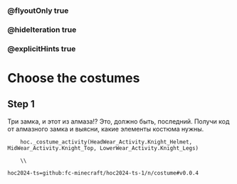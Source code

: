 ### @flyoutOnly true
### @hideIteration true
### @explicitHints true

# Choose the costumes

## Step 1
Три замка, и этот из алмаза!? Это, должно быть, последний. Получи код от алмазного замка и выясни, какие элементы костюма нужны.

```ghost
    hoc._costume_activity(HeadWear_Activity.Knight_Helmet, MidWear_Activity.Knight_Top, LowerWear_Activity.Knight_Legs)
```
```template     
    \\
```

```package
hoc2024-ts=github:fc-minecraft/hoc2024-ts-1/n/costume#v0.0.4
```